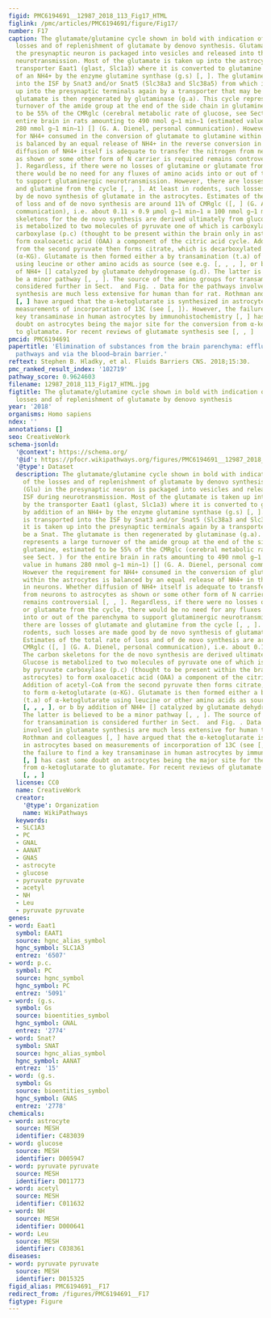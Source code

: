 ```yaml
---
figid: PMC6194691__12987_2018_113_Fig17_HTML
figlink: /pmc/articles/PMC6194691/figure/Fig17/
number: F17
caption: The glutamate/glutamine cycle shown in bold with indication of some of the
  losses and of replenishment of glutamate by denovo synthesis. Glutamate (Glu) in
  the presynaptic neuron is packaged into vesicles and released into the ISF during
  neurotransmission. Most of the glutamate is taken up into the astrocytes by the
  transporter Eaat1 (glast, Slc1a3) where it is converted to glutamine (Gln) by addition
  of an NH4+ by the enzyme glutamine synthase (g.s) [, ]. The glutamine is transported
  into the ISF by Snat3 and/or Snat5 (Slc38a3 and Slc38a5) from which it is taken
  up into the presynaptic terminals again by a transporter that may be a Snat. The
  glutamate is then regenerated by glutaminase (g.a). This cycle represents a large
  turnover of the amide group at the end of the side chain in glutamine, estimated
  to be 55% of the CMRglc (cerebral metabolic rate of glucose, see Sect. ) for the
  entire brain in rats amounting to 490 nmol g−1 min−1 (estimated value in humans
  280 nmol g−1 min−1) [] (G. A. Dienel, personal communication). However the requirement
  for NH4+ consumed in the conversion of glutamate to glutamine within the astrocytes
  is balanced by an equal release of NH4+ in the reverse conversion in neurons. Whether
  diffusion of NH4+ itself is adequate to transfer the nitrogen from neurons to astrocytes
  as shown or some other form of N carrier is required remains controversial [, ,
  ]. Regardless, if there were no losses of glutamine or glutamate from the cycle,
  there would be no need for any fluxes of amino acids into or out of the parenchyma
  to support glutaminergic neurotransmission. However, there are losses of glutamate
  and glutamine from the cycle [, , ]. At least in rodents, such losses are made good
  by de novo synthesis of glutamate in the astrocytes. Estimates of the total rate
  of loss and of de novo synthesis are around 11% of CMRglc ([, ] (G. A. Dienel, personal
  communication), i.e. about 0.11 × 0.9 µmol g−1 min−1 ≅ 100 nmol g−1 min−1. The carbon
  skeletons for the de novo synthesis are derived ultimately from glucose. Glucose
  is metabolized to two molecules of pyruvate one of which is carboxylated by pyruvate
  carboxylase (p.c) (thought to be present within the brain only in astrocytes) to
  form oxaloacetic acid (OAA) a component of the citric acid cycle. Addition of acetyl-CoA
  from the second pyruvate then forms citrate, which is decarboxylated to form α-ketoglutarate
  (α-KG). Glutamate is then formed either a by transamination (t.a) of α-ketoglutarate
  using leucine or other amino acids as source (see e.g. [, , , ], or b by addition
  of NH4+ [] catalyzed by glutamate dehydrogenase (g.d). The latter is believed to
  be a minor pathway [, , ]. The source of the amino groups for transamination is
  considered further in Sect.  and Fig. . Data for the pathways involved in glutamate
  synthesis are much less extensive for human than for rat. Rothman and colleagues
  [, ] have argued that the α-ketoglutarate is synthesized in astrocytes based on
  measurements of incorporation of 13C (see [, ]). However, the failure to find a
  key transaminase in human astrocytes by immunohistochemistry [, ] has cast some
  doubt on astrocytes being the major site for the conversion from α-ketoglutarate
  to glutamate. For recent reviews of glutamate synthesis see [, , ]
pmcid: PMC6194691
papertitle: 'Elimination of substances from the brain parenchyma: efflux via perivascular
  pathways and via the blood–brain barrier.'
reftext: Stephen B. Hladky, et al. Fluids Barriers CNS. 2018;15:30.
pmc_ranked_result_index: '102719'
pathway_score: 0.9624603
filename: 12987_2018_113_Fig17_HTML.jpg
figtitle: The glutamate/glutamine cycle shown in bold with indication of some of the
  losses and of replenishment of glutamate by denovo synthesis
year: '2018'
organisms: Homo sapiens
ndex: ''
annotations: []
seo: CreativeWork
schema-jsonld:
  '@context': https://schema.org/
  '@id': https://pfocr.wikipathways.org/figures/PMC6194691__12987_2018_113_Fig17_HTML.html
  '@type': Dataset
  description: The glutamate/glutamine cycle shown in bold with indication of some
    of the losses and of replenishment of glutamate by denovo synthesis. Glutamate
    (Glu) in the presynaptic neuron is packaged into vesicles and released into the
    ISF during neurotransmission. Most of the glutamate is taken up into the astrocytes
    by the transporter Eaat1 (glast, Slc1a3) where it is converted to glutamine (Gln)
    by addition of an NH4+ by the enzyme glutamine synthase (g.s) [, ]. The glutamine
    is transported into the ISF by Snat3 and/or Snat5 (Slc38a3 and Slc38a5) from which
    it is taken up into the presynaptic terminals again by a transporter that may
    be a Snat. The glutamate is then regenerated by glutaminase (g.a). This cycle
    represents a large turnover of the amide group at the end of the side chain in
    glutamine, estimated to be 55% of the CMRglc (cerebral metabolic rate of glucose,
    see Sect. ) for the entire brain in rats amounting to 490 nmol g−1 min−1 (estimated
    value in humans 280 nmol g−1 min−1) [] (G. A. Dienel, personal communication).
    However the requirement for NH4+ consumed in the conversion of glutamate to glutamine
    within the astrocytes is balanced by an equal release of NH4+ in the reverse conversion
    in neurons. Whether diffusion of NH4+ itself is adequate to transfer the nitrogen
    from neurons to astrocytes as shown or some other form of N carrier is required
    remains controversial [, , ]. Regardless, if there were no losses of glutamine
    or glutamate from the cycle, there would be no need for any fluxes of amino acids
    into or out of the parenchyma to support glutaminergic neurotransmission. However,
    there are losses of glutamate and glutamine from the cycle [, , ]. At least in
    rodents, such losses are made good by de novo synthesis of glutamate in the astrocytes.
    Estimates of the total rate of loss and of de novo synthesis are around 11% of
    CMRglc ([, ] (G. A. Dienel, personal communication), i.e. about 0.11 × 0.9 µmol g−1 min−1 ≅ 100 nmol g−1 min−1.
    The carbon skeletons for the de novo synthesis are derived ultimately from glucose.
    Glucose is metabolized to two molecules of pyruvate one of which is carboxylated
    by pyruvate carboxylase (p.c) (thought to be present within the brain only in
    astrocytes) to form oxaloacetic acid (OAA) a component of the citric acid cycle.
    Addition of acetyl-CoA from the second pyruvate then forms citrate, which is decarboxylated
    to form α-ketoglutarate (α-KG). Glutamate is then formed either a by transamination
    (t.a) of α-ketoglutarate using leucine or other amino acids as source (see e.g.
    [, , , ], or b by addition of NH4+ [] catalyzed by glutamate dehydrogenase (g.d).
    The latter is believed to be a minor pathway [, , ]. The source of the amino groups
    for transamination is considered further in Sect.  and Fig. . Data for the pathways
    involved in glutamate synthesis are much less extensive for human than for rat.
    Rothman and colleagues [, ] have argued that the α-ketoglutarate is synthesized
    in astrocytes based on measurements of incorporation of 13C (see [, ]). However,
    the failure to find a key transaminase in human astrocytes by immunohistochemistry
    [, ] has cast some doubt on astrocytes being the major site for the conversion
    from α-ketoglutarate to glutamate. For recent reviews of glutamate synthesis see
    [, , ]
  license: CC0
  name: CreativeWork
  creator:
    '@type': Organization
    name: WikiPathways
  keywords:
  - SLC1A3
  - PC
  - GNAL
  - AANAT
  - GNAS
  - astrocyte
  - glucose
  - pyruvate pyruvate
  - acetyl
  - NH
  - Leu
  - pyruvate pyruvate
genes:
- word: Eaat1
  symbol: EAAT1
  source: hgnc_alias_symbol
  hgnc_symbol: SLC1A3
  entrez: '6507'
- word: p.c.
  symbol: PC
  source: hgnc_symbol
  hgnc_symbol: PC
  entrez: '5091'
- word: (g.s.
  symbol: Gs
  source: bioentities_symbol
  hgnc_symbol: GNAL
  entrez: '2774'
- word: Snat?
  symbol: SNAT
  source: hgnc_alias_symbol
  hgnc_symbol: AANAT
  entrez: '15'
- word: (g.s.
  symbol: Gs
  source: bioentities_symbol
  hgnc_symbol: GNAS
  entrez: '2778'
chemicals:
- word: astrocyte
  source: MESH
  identifier: C483039
- word: glucose
  source: MESH
  identifier: D005947
- word: pyruvate pyruvate
  source: MESH
  identifier: D011773
- word: acetyl
  source: MESH
  identifier: C011632
- word: NH
  source: MESH
  identifier: D000641
- word: Leu
  source: MESH
  identifier: C038361
diseases:
- word: pyruvate pyruvate
  source: MESH
  identifier: D015325
figid_alias: PMC6194691__F17
redirect_from: /figures/PMC6194691__F17
figtype: Figure
---
```

